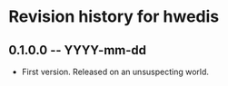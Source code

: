 # Revision history for hwedis

## 0.1.0.0 -- YYYY-mm-dd

* First version. Released on an unsuspecting world.

